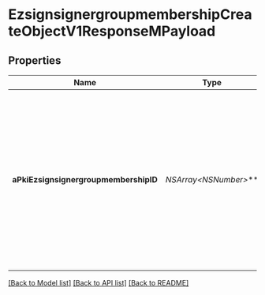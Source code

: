 # EzsignsignergroupmembershipCreateObjectV1ResponseMPayload

## Properties
Name | Type | Description | Notes
------------ | ------------- | ------------- | -------------
**aPkiEzsignsignergroupmembershipID** | **NSArray&lt;NSNumber*&gt;*** | An array of unique IDs representing the object that were requested to be created.  They are returned in the same order as the array containing the objects to be created that was sent in the request. | 

[[Back to Model list]](../README.md#documentation-for-models) [[Back to API list]](../README.md#documentation-for-api-endpoints) [[Back to README]](../README.md)


